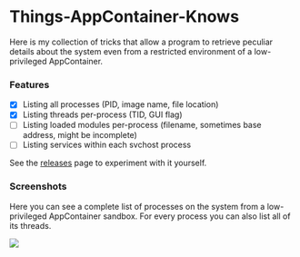 ﻿# Things-AppContainer-Knows

Here is my collection of tricks that allow a program to retrieve peculiar details about the system even from a restricted environment of a low-privileged AppContainer.

### Features
 - [x] Listing all processes (PID, image name, file location)
 - [x] Listing threads per-process (TID, GUI flag)
 - [ ] Listing loaded modules per-process (filename, sometimes base address, might be incomplete)
 - [ ] Listing services within each svchost process

See the [releases](https://github.com/diversenok/Things-AppContainer-Knows/releases) page to experiment with it yourself.

### Screenshots
Here you can see a complete list of processes on the system from a low-privileged AppContainer sandbox. For every process you can also list all of its threads.

![](https://user-images.githubusercontent.com/30962924/91478606-75fabf00-e8a0-11ea-8b2c-8e50fcf8543e.png)
